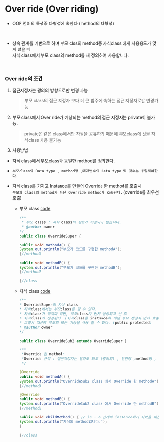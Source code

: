 Over ride (Over riding)
===

* OOP 언어의 특성중 다형성에 속한다 (method의 다형성)

<br>

* 상속 관계를 기반으로 하며 부모 clss의 method중 자식class 에게 사용용도가 맞지 않을 때<br>
자식 class에서 부모 class의 method를 재 정의하여 사용합니다.

<br>

### Over ride의 조건

1. 접근지정자는 광의의 방향으로만 변경 가능
    >부모 class의 접근 지정자 보다 더 큰 범주에 속하는 접근 지정자로만 변경가능

2. 부모 class에서 Over ride가 예상되는 method의 접근 지정자는 private이 불가능.
    >private은 같은 class에서만 자원을 공유하기 때문에 부모class에 것을 자식class 사용 불가능    

3. 사용방법
* 자식 class에서 부모class와 동일한 method를 정의한다.

* `부모class와 Data type , method명 ,매개변수의 Data type 및 갯수는 동일해야한다.`

* 자식 class를 가지고 Instance를 만들어 Override 한 method를 호출시<br>
`부모의 class의 method가 아닌 Override method가 호출된다.` (override를 최우선 호출)

    * 부모 class [code](https://github.com/LeeWoooo/SIST_Class/blob/master/Java/Day(20.11.10)/OverRide/code(super))

        ```java
        /**
         * 부모 class : 자식 class의 정보가 저장되지 않습니다.
         * @author owner
        */
        public class OverrideSuper {

	    public void methodA() {
		System.out.println("부모가 코드를 구현한 methodA");
	    }//methodA

	    public void methodB() {
		System.out.println("부모가 코드를 구현한 methodB");
	    }//methodB

        }//class
        ```
    * 자식 class [code](https://github.com/LeeWoooo/SIST_Class/blob/master/Java/Day(20.11.10)/OverRide/code(sub2))

        ```java
        /**
        * OverrideSuper의 자식 class
        * 자식class에서는 부모class를 알 수 있다.
        * 자식class가 객체화 되면, 부모class가 먼저 생성되고 난 후
        * 자식class가 생성된다. (자식class를 instance화 하면 부모 생성자 먼저 호출하고 자식 생성자 호출)
        * 그렇기 때문에 부모의 모든 기능을 사용 할 수 있다. (public protected)
        * @author owner
        */

        public class OverrideSub2 extends OverrideSuper {

	    /**
	     *Override 된 method:
	     *Override 규칙 : 접근지정자는 달라도 되고 (광의의) , 반환형 ,method명 , 매개변수는 같아야합니다.
	     */

	    @Override
	    public void methodA() {
		System.out.println("OverrideSub2 class 에서 Override 한 methodA");
	    }//methodA

	    @Override
	    public void methodB() {
		System.out.println("OverrideSub2 class 에서 Override 한 methodB");
	    }//methodB

	    public void childMethod() { // is - a 관계의 instance화가 되었을 때는 사용 X
		System.out.println("자식의 method입니다.");
	    }

        }//class

